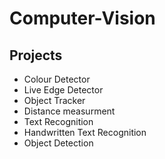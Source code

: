 # Computer-Vision

## Projects
* Colour Detector
* Live Edge Detector
* Object Tracker
* Distance measurment
* Text Recognition
* Handwritten Text Recognition
* Object Detection

